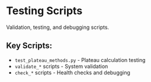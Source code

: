 # Testing Scripts

Validation, testing, and debugging scripts.

## Key Scripts:
- `test_plateau_methods.py` - Plateau calculation testing
- `validate_*` scripts - System validation
- `check_*` scripts - Health checks and debugging
